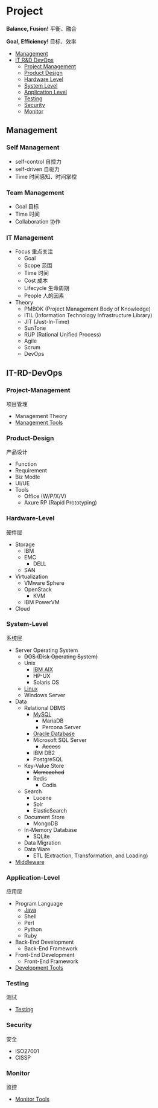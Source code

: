 # Project

**Balance, Fusion!** 平衡、融合

**Goal, Efficiency!** 目标、效率

- [Management](#management)
- [IT R&D DevOps](#it-rd-devops)
  - [Project Management](#project-management)
  - [Product Design](#product-design)
  - [Hardware Level](#hardware-level)
  - [System Level](#system-level)
  - [Application Level](#application-level)
  - [Testing](#testing)
  - [Security](#security)
  - [Monitor](#monitor)

## Management

### Self Management

- self-control 自控力
- self-driven 自驱力
- Time 时间感知、时间掌控

### Team Management

- Goal 目标
- Time 时间
- Collaboration 协作

### IT Management

- Focus 重点关注
  - Goal
  - Scope 范围
  - Time 时间
  - Cost 成本
  - Lifecycle 生命周期
  - People 人的因素
- Theory
  - PMBOK (Project Management Body of Knowledge)
  - ITIL (Information Technology Infrastructure Library)
  - JIT (Just-In-Time)
  - SunTone
  - RUP (Rational Unified Process)
  - Agile
  - Scrum
  - DevOps

## IT-RD-DevOps

### Project-Management
项目管理

- Management Theory
- [Management Tools](https://github.com/shawn0915/tools-study/blob/master/README.md#management)

### Product-Design
产品设计

- Function
- Requirement
- Biz Modle
- UI/UE
- Tools
  - Office (W/P/X/V)
  - Axure RP (Rapid Prototyping)

### Hardware-Level
硬件层

- Storage
  - IBM
  - EMC
    - DELL
  - SAN
- Virtualization
  - VMware Sphere
  - OpenStack
    - KVM
  - IBM PowerVM
- Cloud

### System-Level
系统层

- Server Operating System
  - ~~DOS (Disk Operating System)~~
  - Unix
    - [IBM AIX](https://github.com/shawn0915/linux-study/blob/master/unix/aix/AIX.md)
    - HP-UX
    - Solaris OS
  - [Linux](https://github.com/shawn0915/linux-study)
  - Windows Server
- Data
  - Relational DBMS
    - [MySQL](https://github.com/shawn0915/mysql-study)
      - MariaDB
      - Percona Server
    - [Oracle Database](https://github.com/shawn0915/oracle-study)
    - Microsoft SQL Server
      - ~~Access~~
    - IBM DB2
    - PostgreSQL
  - Key-Value Store
    - ~~Memcached~~
    - Redis
      - Codis
  - Search
    - Lucene
    - Solr
    - ElasticSearch
  - Document Store
    - MongoDB
  - In-Memory Database
    - SQLite
  - Data Migration
  - Data Ware
    - ETL (Extraction, Transformation, and Loading)
- [Middleware](https://github.com/shawn0915/middleware-study)

### Application-Level
应用层

- Program Language
  - [Java](https://github.com/shawn0915/java-study)
  - Shell
  - Perl
  - Python
  - Ruby
- Back-End Development
  - Back-End Framework
- Front-End Development
  - Front-End Framework
- [Development Tools](https://github.com/shawn0915/tools-study/blob/master/README.md#monitor)

### Testing
测试

- [Testing](https://github.com/shawn0915/testing-study)

### Security
安全

- ISO27001
- CISSP

### Monitor
监控

- [Monitor Tools](https://github.com/shawn0915/tools-study/blob/master/README.md#monitor)